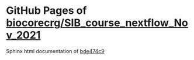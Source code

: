 GitHub Pages of [biocorecrg/SIB_course_nextflow_Nov_2021](https://github.com/biocorecrg/SIB_course_nextflow_Nov_2021.git)
===
Sphinx html documentation of [bde474c9](https://github.com/biocorecrg/SIB_course_nextflow_Nov_2021/tree/bde474c95e48affac7d3ba693f003101d46c41c1)
